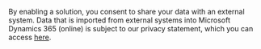 By enabling a solution, you consent to share your data with an external system. Data that is imported from external systems into Microsoft Dynamics 365 (online) is subject to our privacy statement, which you can access [here](http://go.microsoft.com/fwlink/p/?LinkID=513066).